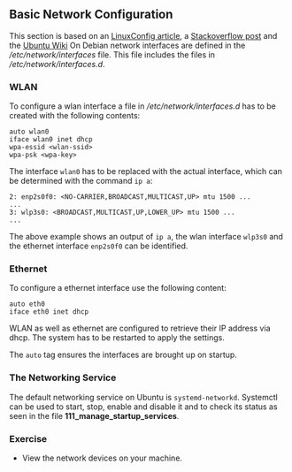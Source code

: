 ## Basic Network Configuration
This section is based on an [LinuxConfig article](https://linuxconfig.org/etcnetworkinterfacesto-connect-ubuntu-to-a-wireless-network), a [Stackoverflow post](https://askubuntu.com/a/713941) and the [Ubuntu Wiki](https://wiki.ubuntuusers.de/systemd/networkd/)
On Debian network interfaces are defined in the */etc/network/interfaces* file. This file includes the files in */etc/network/interfaces.d*.

### WLAN
To configure a wlan interface a file in */etc/network/interfaces.d* has to be created with the following contents:

~~~~
auto wlan0
iface wlan0 inet dhcp
wpa-essid <wlan-ssid>
wpa-psk <wpa-key>
~~~~

The interface `wlan0` has to be replaced with the actual interface, which can be determined with the command `ip a`:

~~~~
2: enp2s0f0: <NO-CARRIER,BROADCAST,MULTICAST,UP> mtu 1500 ...
...
3: wlp3s0: <BROADCAST,MULTICAST,UP,LOWER_UP> mtu 1500 ...
...
~~~~

The above example shows an output of `ip a`, the wlan interface `wlp3s0` and the ethernet interface `enp2s0f0` can be identified.

### Ethernet
To configure a ethernet interface use the following content:

~~~~
auto eth0
iface eth0 inet dhcp
~~~~

WLAN as well as ethernet are configured to retrieve their IP address via dhcp.
The system has to be restarted to apply the settings.

The `auto` tag ensures the interfaces are brought up on startup.

### The Networking Service
The default networking service on Ubuntu is `systemd-networkd`. Systemctl can be used to start, stop, enable and disable it and to check its status as seen in the file **111_manage_startup_services**.

### Exercise
- View the network devices on your machine.
